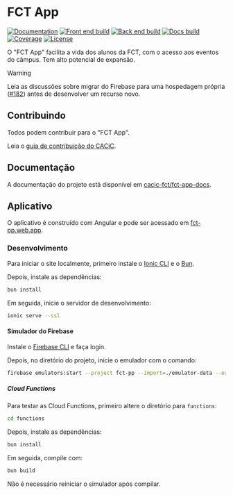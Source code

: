 # FCT App

[![Documentation](https://img.shields.io/badge/docs-blue)](https://cacic-fct.github.io/fct-app-docs)
[![Front end build](https://img.shields.io/github/actions/workflow/status/cacic-fct/fct-app/frontend-ci.yml?branch=main&logo=github&label=front%20end%20build)](https://github.com/cacic-fct/fct-app/actions)
[![Back end build](https://img.shields.io/github/actions/workflow/status/cacic-fct/fct-app/backend-ci.yml?branch=main&logo=github&label=back%20end%20build)](https://github.com/cacic-fct/fct-app/actions)
[![Docs build](https://img.shields.io/github/actions/workflow/status/cacic-fct/fct-app/docs.yml?branch=main&logo=github&label=back%20end%20build)](https://github.com/cacic-fct/fct-app/actions)
[![Coverage](https://img.shields.io/codecov/c/github/cacic-fct/fct-app/main?logo=codecov)](https://codecov.io/gh/cacic-fct/fct-app)
[![License](https://img.shields.io/badge/license-AGPL–3.0–only-red)](https://github.com/cacic-fct/fct-app/blob/main/License.txt)

O "FCT App" facilita a vida dos alunos da FCT, com o acesso aos eventos do câmpus. Tem alto potencial de expansão.

> [!WARNING]  
> Leia as discussões sobre migrar do Firebase para uma hospedagem própria ([#182](https://github.com/cacic-fct/fct-app/discussions/182)) antes de desenvolver um recurso novo.

## Contribuindo

Todos podem contribuir para o "FCT App".

Leia o [guia de contribuição do CACiC](https://github.com/cacic-fct/.github/blob/main/Contributing.md).

## Documentação

A documentação do projeto está disponível em [cacic-fct/fct-app-docs](https://github.com/cacic-fct/fct-app-docs).

## Aplicativo

O aplicativo é construído com Angular e pode ser acessado em [fct-pp.web.app](https://fct-pp.web.app).

### Desenvolvimento

Para iniciar o site localmente, primeiro instale o [Ionic CLI](https://ionicframework.com/docs/cli) e o [Bun](https://bun.sh/).

Depois, instale as dependências:

```bash
bun install
```

Em seguida, inicie o servidor de desenvolvimento:

```bash
ionic serve --ssl
```

#### Simulador do Firebase

Instale o [Firebase CLI](https://firebase.google.com/docs/cli) e faça login.

Depois, no diretório do projeto, inicie o emulador com o comando:

```bash
firebase emulators:start --project fct-pp --import=./emulator-data --export-on-exit
```

##### Cloud Functions

Para testar as Cloud Functions, primeiro altere o diretório para `functions`:

```bash
cd functions
```

Depois, instale as dependências:

```bash
bun install
```

Em seguida, compile com:

```bash
bun build
```

Não é necessário reiniciar o simulador após compilar.
